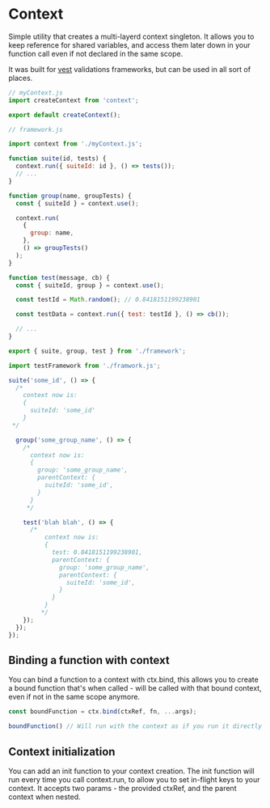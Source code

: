 # Context

Simple utility that creates a multi-layerd context singleton.
It allows you to keep reference for shared variables, and access them later down in your function call even if not declared in the same scope.

It was built for [vest](https://github.com/ealush/vest) validations frameworks, but can be used in all sort of places.

```js
// myContext.js
import createContext from 'context';

export default createContext();
```

```js
// framework.js

import context from './myContext.js';

function suite(id, tests) {
  context.run({ suiteId: id }, () => tests());
  // ...
}

function group(name, groupTests) {
  const { suiteId } = context.use();

  context.run(
    {
      group: name,
    },
    () => groupTests()
  );
}

function test(message, cb) {
  const { suiteId, group } = context.use();

  const testId = Math.random(); // 0.8418151199238901

  const testData = context.run({ test: testId }, () => cb());

  // ...
}

export { suite, group, test } from './framework';
```

```js
import testFramework from './framwork.js';

suite('some_id', () => {
  /*
    context now is:
    {
      suiteId: 'some_id'
    }
 */

  group('some_group_name', () => {
    /*
      context now is:
      {
        group: 'some_group_name',
        parentContext: {
          suiteId: 'some_id',
        }
      }
     */

    test('blah blah', () => {
      /*
          context now is:
          {
            test: 0.8418151199238901,
            parentContext: {
              group: 'some_group_name',
              parentContext: {
                suiteId: 'some_id',
              }
            }
          }
         */
    });
  });
});
```

## Binding a function with context

You can bind a function to a context with ctx.bind, this allows you to create a bound function that's when called - will be called with that bound context, even if not in the same scope anymore.

```js
const boundFunction = ctx.bind(ctxRef, fn, ...args);

boundFunction() // Will run with the context as if you run it directly within ctx.run();
```

## Context initialization

You can add an init function to your context creation. The init function will run every time you call context.run, to allow you to set in-flight keys to your context. It accepts two params - the provided ctxRef, and the parent context when nested.
